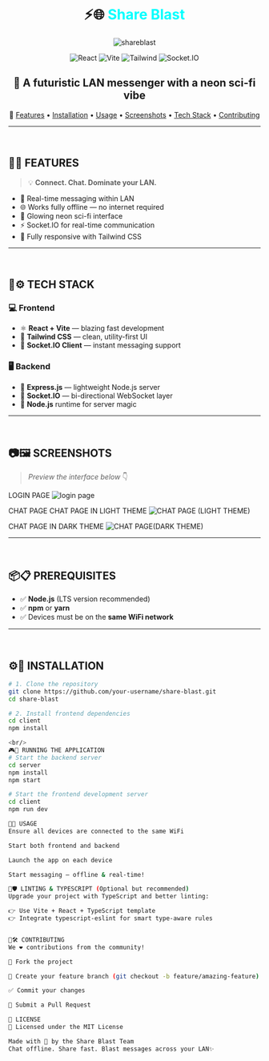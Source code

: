 <div align="center">

# ⚡️🌐 <span style="color:#00FFFF">Share Blast</span>
![shareblast](https://github.com/user-attachments/assets/f807c237-bff8-4f8e-9bde-0680c8d97786)


![React](https://img.shields.io/badge/Made%20with-React-61DAFB?style=for-the-badge&logo=react&logoColor=white&labelColor=20232A)
![Vite](https://img.shields.io/badge/Powered%20by-Vite-646CFF?style=for-the-badge&logo=vite&logoColor=white&labelColor=20232A)
![Tailwind](https://img.shields.io/badge/Styled%20with-Tailwind-38B2AC?style=for-the-badge&logo=tailwind-css&logoColor=white&labelColor=20232A)
![Socket.IO](https://img.shields.io/badge/Socket.IO-010101?style=for-the-badge&logo=socket.io&logoColor=white&labelColor=20232A)

## 🚀 A **futuristic LAN messenger** with a **neon sci-fi** vibe

📌 [Features](#-features) • [Installation](#-installation) • [Usage](#-usage) • [Screenshots](#-screenshots) • [Tech Stack](#-tech-stack) • [Contributing](#-contributing)

</div>

---

<br/>

## 🌟✨ FEATURES

> 💡 **Connect. Chat. Dominate your LAN.**

- 🔄 Real-time messaging within LAN
- 🌐 Works fully offline — no internet required
- 🎨 Glowing neon sci-fi interface
- ⚡ Socket.IO for real-time communication
- 📱 Fully responsive with Tailwind CSS

---

<br/>

## 🔧⚙️ TECH STACK

### 💻 Frontend
- ⚛️ **React + Vite** — blazing fast development
- 🎨 **Tailwind CSS** — clean, utility-first UI
- 🔌 **Socket.IO Client** — instant messaging support

### 🖥️ Backend
- 🚀 **Express.js** — lightweight Node.js server
- 🔁 **Socket.IO** — bi-directional WebSocket layer
- 🧠 **Node.js** runtime for server magic

---

<br/>

## 📷🖼️ SCREENSHOTS

> _Preview the interface below_ 👇

<!-- Add your screenshots like below -->
LOGIN PAGE
![login page](https://github.com/user-attachments/assets/d4207ec9-f860-4475-91bf-4d6420f15b83)

CHAT PAGE
CHAT PAGE IN LIGHT THEME
![CHAT PAGE (LIGHT THEME)](https://github.com/user-attachments/assets/1f212f6d-6318-4fd2-b098-8ba03b2649ca)

CHAT PAGE IN DARK THEME
![CHAT PAGE(DARK THEME)](https://github.com/user-attachments/assets/8a199386-9671-43f5-b4da-2b31689c5fba)


---

<br/>

## 📦📋 PREREQUISITES

- ✅ **Node.js** (LTS version recommended)
- ✅ **npm** or **yarn**
- ✅ Devices must be on the **same WiFi network**

---

<br/>

## ⚙️🚀 INSTALLATION

```bash
# 1. Clone the repository
git clone https://github.com/your-username/share-blast.git
cd share-blast

# 2. Install frontend dependencies
cd client
npm install

<br/>
🎮💬 RUNNING THE APPLICATION
# Start the backend server
cd server
npm install
npm start

# Start the frontend development server
cd client
npm run dev

📱📡 USAGE
Ensure all devices are connected to the same WiFi

Start both frontend and backend

Launch the app on each device

Start messaging — offline & real-time!

🧠🛡️ LINTING & TYPESCRIPT (Optional but recommended)
Upgrade your project with TypeScript and better linting:

👉 Use Vite + React + TypeScript template
👉 Integrate typescript-eslint for smart type-aware rules


🤝🛠️ CONTRIBUTING
We ❤️ contributions from the community!

🍴 Fork the project

🌿 Create your feature branch (git checkout -b feature/amazing-feature)

✅ Commit your changes

🚀 Submit a Pull Request

📄 LICENSE
📝 Licensed under the MIT License

Made with 💜 by the Share Blast Team
Chat offline. Share fast. Blast messages across your LAN✨
